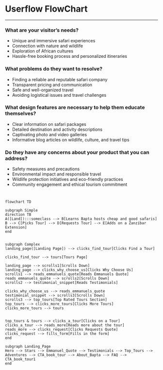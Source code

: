 # Userflow FlowChart

---

### What are your visitor’s needs?

- Unique and immersive safari experiences
- Connection with nature and wildlife
- Exploration of African cultures
- Hassle-free booking process and personalized itineraries

### What problems do they want to resolve?

- Finding a reliable and reputable safari company
- Transparent pricing and communication
- Safe and well-organized travel
- Avoiding logistical issues and travel challenges

### What design features are necessary to help them educate themselves?

- Clear information on safari packages
- Detailed destination and activity descriptions
- Captivating photo and video galleries
- Informative blog articles on wildlife, culture, and travel tips

### Do they have any concerns about your product that you can address?

- Safety measures and precautions
- Environmental impact and responsible travel
- Wildlife protection initiatives and eco-friendly practices
- Community engagement and ethical tourism commitment

```mermaid


flowchart TD

subgraph Simple
direction TB
A([Land]):::someclass --> B[Learns Bapta hosts cheap and good safaris]
B --> C[Picks Tour] --> D[Requests Tour] --> E[Adds on a Zanzibar Extension]
end


subgraph Complex
landing_page([Landing Page]) --> clicks_find_tour[Clicks Find a Tour]

clicks_find_tour --> tours[Tours Page]

landing_page --> scrolls1[Scrolls Down]
landing_page --> clicks_why_choose_us[Clicks Why Choose Us]
scrolls1 --> reads_emmanuels_quote[Reads Emmanuels Quote]
reads_emmanuels_quote --> scrolls2[Scrolls Down]
scrolls2 --> testimonial_snippet[Reads Testimonials]

clicks_why_choose_us --> reads_emmanuels_quote
testimonial_snippet --> scrolls3[Scrolls Down]
scrolls3 --> top_tours[Top Rated Tours Section]
top_tours --> clicks_more_tours[Clicks More Tours]
clicks_more_tours --> tours


top_tours & tours --> clicks_a_tour[Clicks on a Tour]
clicks_a_tour --> reads_more[Reads more about the tour]
reads_more --> clicks_request[Clicks Requests Quote]
clicks_request --> fills_form[Fills in the form]
end

subgraph Landing_Page
Hero --> Stars --> Emmanuel_Quote --> Testimonials --> Top_Tours --> Adventures --> CTA_book_tour --> About_Bapta --> FAQ --> CTA_book_tour1
end

```
